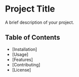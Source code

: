 # Project Title

A brief description of your project.

## Table of Contents

- [Installation]
- [Usage]
- [Features]
- [Contributing]
- [License]
